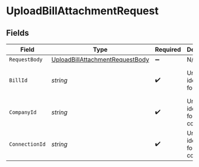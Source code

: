 # UploadBillAttachmentRequest


## Fields

| Field                                                                                         | Type                                                                                          | Required                                                                                      | Description                                                                                   | Example                                                                                       |
| --------------------------------------------------------------------------------------------- | --------------------------------------------------------------------------------------------- | --------------------------------------------------------------------------------------------- | --------------------------------------------------------------------------------------------- | --------------------------------------------------------------------------------------------- |
| `RequestBody`                                                                                 | [UploadBillAttachmentRequestBody](../../Models/Operations/UploadBillAttachmentRequestBody.md) | :heavy_minus_sign:                                                                            | N/A                                                                                           |                                                                                               |
| `BillId`                                                                                      | *string*                                                                                      | :heavy_check_mark:                                                                            | Unique identifier for a bill.                                                                 | 13d946f0-c5d5-42bc-b092-97ece17923ab                                                          |
| `CompanyId`                                                                                   | *string*                                                                                      | :heavy_check_mark:                                                                            | Unique identifier for a company.                                                              | 8a210b68-6988-11ed-a1eb-0242ac120002                                                          |
| `ConnectionId`                                                                                | *string*                                                                                      | :heavy_check_mark:                                                                            | Unique identifier for a connection.                                                           | 2e9d2c44-f675-40ba-8049-353bfcb5e171                                                          |